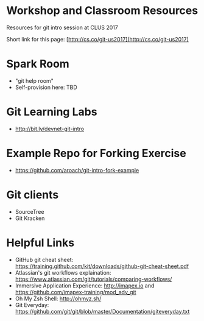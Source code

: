 #  Workshop and Classroom Resources
Resources for git intro session at CLUS 2017

Short link for this page: [http://cs.co/git-us2017](http://cs.co/git-us2017)

# Spark Room

* "git help room"
* Self-provision here: TBD

# Git Learning Labs

* http://bit.ly/devnet-git-intro

# Example Repo for Forking Exercise

* https://github.com/aroach/git-intro-fork-example

# Git clients

* SourceTree
* Git Kracken

# Helpful Links

* GitHub git cheat sheet: https://training.github.com/kit/downloads/github-git-cheat-sheet.pdf
* Atlassian's git workflows explaination: https://www.atlassian.com/git/tutorials/comparing-workflows/
* Immersive Application Experience: http://imapex.io and https://github.com/imapex-training/mod_adv_git
* Oh My Zsh Shell: http://ohmyz.sh/
* Git Everyday: https://github.com/git/git/blob/master/Documentation/giteveryday.txt
